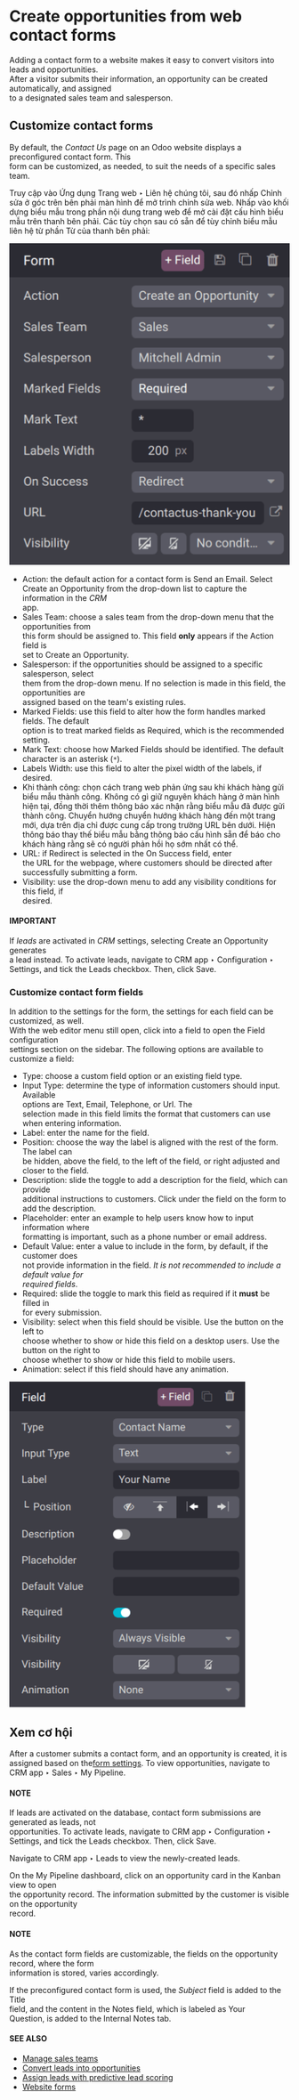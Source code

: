 # Create opportunities from web contact forms

Adding a contact form to a website makes it easy to convert visitors into leads and opportunities.\
After a visitor submits their information, an opportunity can be created automatically, and assigned\
to a designated sales team and salesperson.

## Customize contact forms

By default, the _Contact Us_ page on an Odoo website displays a preconfigured contact form. This\
form can be customized, as needed, to suit the needs of a specific sales team.

Truy cập vào Ứng dụng Trang web ‣ Liên hệ chúng tôi, sau đó nhấp Chỉnh sửa ở góc trên bên phải màn hình để mở trình chỉnh sửa web. Nhấp vào khối dựng biểu mẫu trong phần nội dung trang web để mở cài đặt cấu hình biểu mẫu trên thanh bên phải. Các tùy chọn sau có sẵn để tùy chỉnh biểu mẫu liên hệ từ phần Từ của thanh bên phải:

![The form configuration settings on an Odoo website.](../../../../.gitbook/assets/form-customization.png)

* Action: the default action for a contact form is Send an Email. Select\
  Create an Opportunity from the drop-down list to capture the information in the _CRM_\
  app.
* Sales Team: choose a sales team from the drop-down menu that the opportunities from\
  this form should be assigned to. This field **only** appears if the Action field is\
  set to Create an Opportunity.
* Salesperson: if the opportunities should be assigned to a specific salesperson, select\
  them from the drop-down menu. If no selection is made in this field, the opportunities are\
  assigned based on the team's existing rules.
* Marked Fields: use this field to alter how the form handles marked fields. The default\
  option is to treat marked fields as Required, which is the recommended setting.
* Mark Text: choose how Marked Fields should be identified. The default\
  character is an asterisk (`*`).
* Labels Width: use this field to alter the pixel width of the labels, if desired.
* Khi thành công: chọn cách trang web phản ứng sau khi khách hàng gửi biểu mẫu thành công. Không có gì giữ nguyên khách hàng ở màn hình hiện tại, đồng thời thêm thông báo xác nhận rằng biểu mẫu đã được gửi thành công. Chuyển hướng chuyển hướng khách hàng đến một trang mới, dựa trên địa chỉ được cung cấp trong trường URL bên dưới. Hiện thông báo thay thế biểu mẫu bằng thông báo cấu hình sẵn để báo cho khách hàng rằng sẽ có người phản hồi họ sớm nhất có thể.
* URL: if Redirect is selected in the On Success field, enter\
  the URL for the webpage, where customers should be directed after successfully submitting a form.
* Visibility: use the drop-down menu to add any visibility conditions for this field, if\
  desired.

#### IMPORTANT

If _leads_ are activated in _CRM_ settings, selecting Create an Opportunity generates\
a lead instead. To activate leads, navigate to CRM app ‣ Configuration ‣\
Settings, and tick the Leads checkbox. Then, click Save.

### Customize contact form fields

In addition to the settings for the form, the settings for each field can be customized, as well.\
With the web editor menu still open, click into a field to open the Field configuration\
settings section on the sidebar. The following options are available to customize a field:

* Type: choose a custom field option or an existing field type.
* Input Type: determine the type of information customers should input. Available\
  options are Text, Email, Telephone, or Url. The\
  selection made in this field limits the format that customers can use when entering information.
* Label: enter the name for the field.
* Position: choose the way the label is aligned with the rest of the form. The label can\
  be hidden, above the field, to the left of the field, or right adjusted and closer to the field.
* Description: slide the toggle to add a description for the field, which can provide\
  additional instructions to customers. Click under the field on the form to add the description.
* Placeholder: enter an example to help users know how to input information where\
  formatting is important, such as a phone number or email address.
* Default Value: enter a value to include in the form, by default, if the customer does\
  not provide information in the field. _It is not recommended to include a default value for_\
  _required fields_.
* Required: slide the toggle to mark this field as required if it **must** be filled in\
  for every submission.
* Visibility: select when this field should be visible. Use the button on the left to\
  choose whether to show or hide this field on a desktop users. Use the button on the right to\
  choose whether to show or hide this field to mobile users.
* Animation: select if this field should have any animation.

![The field configuration settings on an Odoo website.](../../../../.gitbook/assets/field-customization.png)

## Xem cơ hội

After a customer submits a contact form, and an opportunity is created, it is assigned based on the[form settings](opportunities_form.md#crm-customize-contact-form). To view opportunities, navigate to\
CRM app ‣ Sales ‣ My Pipeline.

#### NOTE

If leads are activated on the database, contact form submissions are generated as leads, not\
opportunities. To activate leads, navigate to CRM app ‣ Configuration ‣\
Settings, and tick the Leads checkbox. Then, click Save.

Navigate to CRM app ‣ Leads to view the newly-created leads.

On the My Pipeline dashboard, click on an opportunity card in the Kanban view to open\
the opportunity record. The information submitted by the customer is visible on the opportunity\
record.

#### NOTE

As the contact form fields are customizable, the fields on the opportunity record, where the form\
information is stored, varies accordingly.

If the preconfigured contact form is used, the _Subject_ field is added to the Title\
field, and the content in the Notes field, which is labeled as Your\
Question, is added to the Internal Notes tab.

#### SEE ALSO

* [Manage sales teams](applications/sales/crm/pipeline/manage_sales_teams.md)
* [Convert leads into opportunities](applications/sales/crm/acquire_leads/convert.md)
* [Assign leads with predictive lead scoring](applications/sales/crm/track_leads/lead_scoring.md)
* [Website forms](applications/websites/website/web_design/building_blocks/dynamic_content.md#website-dynamic-content-form)
